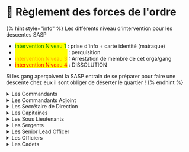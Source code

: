 # 🚓 Règlement des forces de l'ordre

{% hint style="info" %}
Les différents niveau d'intervention pour les descentes SASP

* <mark style="color:green;">intervention Niveau 1</mark> : prise d'info + carte identité (matraque)
* <mark style="color:yellow;">intervention Niveau 2</mark> : perquisition
* <mark style="color:orange;">intervention Niveau 3</mark> : Arrestation de membre de cet orga/gang
* <mark style="color:red;">intervention Niveau 4</mark> : DISSOLUTION

Si les gang aperçoivent la SASP entrain de se préparer pour faire une descente chez eux il sont obliger de déserter le quartier !
{% endhint %}

<details>

<summary>Les Commandants</summary>

* Gèrent les liens avec le gouvernement et avec les hauts gradés
* Prennent des directives pour l’organisation de la SASP
* Organisent et animent les réunions au sein de la SASP (réunion hebdo SASP + réunion Major)
* Décident de la création/de la fermeture des services.
* Peuvent proposer un vote à l’état major pour consultation de leur avis mais auront toujours la compétence décisionnaire définitive
* Délèguent partiellement la compétence d'exclusion de la SASP aux commandants adjoints
* Délèguent partiellement la compétence de mise en garde (avertissements) à l'Etat Major
* Peuvent donner les rôles aux nouveaux cadets

</details>

<details>

<summary>Les Commandants Adjoint</summary>

_Doivent savoir et réalisent tout ce que font les lieutenants et capitaines_

* Peuvent exclure des agents de la SASP grâce à la délégation de compétence
* Peuvent décider d'un avertissement grâce à la délégation de compétence
* Animent en l'absence ou par décision des commandants les réunions internes et externes
* Accueillent les agents qui font appel de leur décision d'exclusion
* Peuvent donner les rôles aux nouveaux cadets

</details>

<details>

<summary>Les Secrétaire de Direction</summary>

* Coordonnent les démarches RH (ressources humaines) de la SASP
* S’assurent que les agents ne manquent de rien pour exercer leur métier
* Gèrent l'organisation de l’intranet et de l’administration
* Co-pilotent le recrutement des nouvelles recrues de l'académie
* Proposent des axes d’améliorations de l’institution de par son rôle transversale
* Responsabilisent les agents sur la bonne prise en compte des procédures judiciaires effectuées (notamment le casier et les plaintes)
* Peuvent mettre des avertissements en informant l’état major
* Peuvent décider une mise à pied conservatoire (c’est à dire le temps de la discussion avec les commandants)
* Accueillent et pilotent les relations extérieures au département de police (partenariat entreprises, organisation des cérémonies, des réunions externes, contacter les autres états majors, faire les annonces concernant les nouveautés, les tuto ou l’entretien des dossiers gangs orga, etc... )

</details>

<details>

<summary>Les Capitaines</summary>

_Doivent savoir faire tout ce que font les lieutenants_

* Peuvent mettre des avertissements en informant l’état major
* Peuvent décider une mise à pied conservatoire (c’est à dire le temps de la discussion avec les commandants)
* Peuvent donner les rôles aux nouveaux cadets
* Dirigent un service (NSA ou SWAT), en assument la charge (organisation, développement, réunions etc..) et en réfère aux commandant adjoint et commandants.
* Coordonnent des opérations de niveau 1 à 4

</details>

<details>

<summary>Les Sous Lieutenants</summary>

* Observent le fonctionnement de l'état major
* Donnent des idées d'amélioration du département de police
* Gèrent les négociations ou désignent un négociateur lors de prise d’otage agent de l’état, en l'absence ou sous l'ordre d'un plus haut gradés
* Managent les sergents
* S'assurent de l'implication des sergents sur leurs dossiers respectifs

</details>

<details>

<summary>Les Sergents</summary>

* Réalisent et tiennent à jour des dossiers judiciaires sur les gangs/orga/cartel dont ils ont la référence
* Forment leurs nouveaux collègues en tâche secondaire
* Conseillent techniquement les agents
* Peuvent être Co référent d'un service avec un Etat Major

</details>

<details>

<summary>Les Senior Lead Officer</summary>

* Sont garants de la formation des cadets
* Responsabilisent les officiers sur leurs missions
* Demandent des dispatchs pour réorganiser les patrouilles
* Prennent la décision en l'absence d'un plus haut gradés de l'orientation d'une intervention
* Informent l'Etat Major des comportements problématiques d'agents

</details>

<details>

<summary>Les Officiers</summary>

* Sont responsables de leurs actes et ceux des cadets sur le terrain
* Sont attentifs aux ordres reçus
* Informent les citoyens des règles en vigueur
* Exercent leurs missions de protection dans le respect des règles de la ville
* Interpellent en situation problématique les hauts gradés
* Patrouillent toujours à plusieurs
* Peuvent intégrer des unités (SWAT ou NSA) et/ou spécialisations pilotage (ASD, MUP, UDR)

</details>

<details>

<summary>Les Cadets</summary>

* Passent leur formation radio-d
* Passent leurs formations initiales (Procédure, Tir, Call Radio, Conduite)
* Effectuent leur test psychométrique auprès des psychologues EMS
* Portent leur gilet jaune constamment, sauf sur ordre contraire d'un Etat Major (type OP)
* Ne peuvent patrouiller qu'avec un officier ou plus
* Ne peuvent utiliser d'armes autre que tazer/matraque sauf sur ordre d'un Etat Major

</details>

